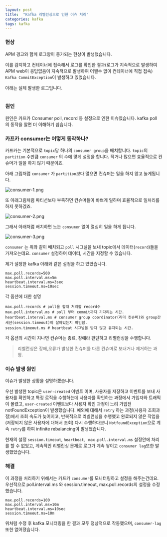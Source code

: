 ```yaml
---
layout: post
title:  "Kafka 리벨런싱으로 인한 이슈 처리"
categories: kafka
tags: kafka
---
```


### 현상

APM 경고와 함께 로그양이 증가되는 현상이 발생했습니다.

이를 감지하고 컨테이너에 접속해서 로그를 확인한 결과(로그가 지속적으로 발생하여 APM web이 응답없음이 지속적으로 발생하여 어쩔수 없이 컨테이너에 직접 접속) `Kafka CommitException`이 발생하고 있었습니다.

아래는 실제 발생한 로그입니다.
```org.apache.kafka.clients.consumer.CommitFailedException: Commit cannot be completed since the group has already rebalanced and assigned the partitions to another member. This means that the time between subsequent calls to poll() was longer than the configured max.poll.interval.ms, which typically implies that the poll loop is spending too much time message processing. You can address this either by increasing max.poll.interval.ms or by reducing the maximum size of batches returned in poll() with max.poll.records. at org.apache.kafka.clients.consumer.internals.ConsumerCoordinator.sendOffsetCommitRequest(ConsumerCoordinator.java:820) ~[kafka-clients
```


### 원인

원인은 카프카 Consumer poll, record 등 설정으로 인한 이슈였습니다. kafka poll 의 동작을 알면 더 이해하기 쉽습니다.

### 카프카 consumer는 어떻게 동작하나?

 카프카는 기본적으로 `topic`당 하나의 `consumer group`을 배치합니다.
`topic`의 `partition` 수만큼 `consumer` 의 수에 맞게 설정을 합니다. 적거나 많으면 효율적으로 컨슈머가 일을 하지 않기 때문이죠.

 아래 그림처럼 `consumer` 가 `partition`보다 많으면 컨슈머는 일을 하지 않고 놀게됩니다.

 ![consumer-1.png]({{site.url}}/assets/images/kafka/consumer-1.png)

 또 아래그림처럼 파티션보다 부족하면 컨슈머들이 바쁘게 일하며 효율적으로  일처리를 하지 못하겠죠.

 ![consumer-2.png]({{site.url}}/assets/images/kafka/consumer-2.png)

 그래서 아래처럼 배치하면 노는 `consumer` 없이 열심히 일을 하게 됩니다.

 ![consumer-3.png]({{site.url}}/assets/images/kafka/consumer-3.png)


 `consumer` 는 위와 같이 배치되고 `poll` 시그널을 보내 topic에서 데이터(`record`)들을 가져오는데요. `consumer` 설정하여 데이터, 시간을 지정할 수 있습니다. 

 제가 설정한 kafka 아래와 같은 설정을 하고 있었습니다.

```
max.poll.records=500
max.poll.interval.ms=5m
heartbeat.interval.ms=3sec
session.timeout.ms=10sec 
```

각 옵션에 대한 설명
```
max.poll.records # poll을 할때 처리할 record수
max.poll.interval.ms # poll 부터 commit까지 기다리는 시간. 
heartbeat.interval.ms # consumer group coordinator(리더 컨슈머)와 group간 세션(session.timeout)이 살아있는지 확인함. 
session.timeout.ms # heartbeat 시그널을 받지 않고 유지되는 시간. 
```

각 옵션의 시간이 지나면 컨슈머는 종료, 장애라 판단하고 리벨런싱을 수행합니다.

> 리벨런싱은 장애,오류가 발생한 컨슈머를 다른 컨슈머로 보내거나 제거하는 과정.

### 이슈 발생 원인

 이슈가 발생한 상황을 설명하겠습니다.

 우선 발생한 topic은 `user-created` 이벤트 이며, 사용자를 저장하고 이벤트를 보내 사용자를 확인하고 특정 로직을 수행하는데 사용자를 확인하는 과정에서 가입자와 트래픽이 몰렸고, `user-created` 이벤트보다 사용자 확인 과정이 느려 가입전 notFoundException이 발생했습니다. 예외에 대해서 `retry` 하는 과정(사용자 조회과정)에서 조회 속도가 늦어지고, 반복적으로 리벨런싱을 수행했고 완료되지 않은 작업을 (저장되지 않은 사용자에 대해서 조회) 다시 수행하다보니 `NotfoundException`으로 계속 `retry`를 하여  infinite rebalancing이 발생했습니다. 

 현재의 설정 `session.timeout`, `heartbeat, max.poll.interval.ms` 설정안에 처리를 할 수 없었고, 계속적인 리밸린싱 문제로 로그가 계속 쌓이고 `consumer lag`또한 발생했었습니다.

### 해결

 이 과정을 처리하기 위해서는 카프카 `consumer`를 모니터링하고 설정을 해주는건데요. 우선적으로 poll.interval.ms 와 session.timeout, max.poll.records의 설정을 수정했습니다.

```
max.poll.records=100
max.poll.interval.ms=10m
heartbeat.interval.ms=10sec
session.timeout.ms=10m
```

위처럼 수정 후 kafka 모니터링을 한 결과 모두 정상적으로 작동했으며, `consumer-lag` 또한 없어졌습니다.
